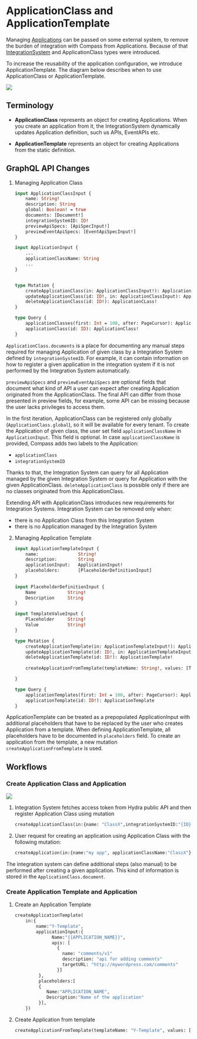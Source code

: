 # ApplicationClass and ApplicationTemplate

Managing [Applications](./../terminology.md#Application) can be passed on some external system, to remove the burden of integration with Compass from Applications.
Because of that [IntegrationSystem](./../terminology.md#Integration-System) and ApplicationClass types were introduced.

To increase the reusability of the application configuration, we introduce ApplicationTemplate.
The diagram below describes when to use ApplicationClass or ApplicationTemplate.

![](./assets/app-vs-template-vs-class.svg)

## Terminology

- **ApplicationClass** represents an object for creating Applications. When you create an application from it, the IntegrationSystem
dynamically updates Application definition, such us APIs, EventAPIs etc.
   
- **ApplicationTemplate** represents an object for creating Applications from the static definition.

## GraphQL API Changes
   
1. Managing Application Class

    ```graphql
    input ApplicationClassInput {
        name: String!
        description: String
        global: Boolean! = true
        documents: [Document!]
        integrationSystemID: ID!
        previewApiSpecs: [ApiSpecInput!]
        previewEventApiSpecs: [EventApiSpecInput!]
    }
    
    input ApplicationInput {
        ...
        applicationClassName: String
        ...
    }
    
    
    type Mutation {
        createApplicationClass(in: ApplicationClassInput!): ApplicationClass!
        updateApplicationClass(id: ID!, in: ApplicationClassInput): ApplicationClass!
        deleteApplicationClass(id: ID!): ApplicationCLass!
    }
    
    type Query {
        applicationClasses(first: Int = 100, after: PageCursor): ApplicationClassPage!
        applicationClass(id: ID): ApplicationClass!
    }
    
    ```
`ApplicationClass.documents` is a place for documenting any manual steps required for managing Application of given class by 
a Integration System defined by `integrationSystemID`. For example, it can contain information on how to register a given application
in the integration system if it is not performed by the Integration System automatically. 

`previewApiSpecs` and `previewEventApiSpecs` are optional fields that document what kind of API a user can expect after creating 
Application originated from the ApplicationClass. The final API can differ from those presented in preview fields, for example, some API can be missing
because the user lacks privileges to access them. 

In the first iteration, ApplicationClass can be registered only globally (`ApplicationClass.global`), so it will be available for every tenant. 
To create the Application of given class, the user set field `applicationClassName` in `ApplicationInput`. This field is optional.
In case `applicationClassName` is provided, Compass adds two labels to the Application:
- `applicationClass`
- `integrationSystemID`

Thanks to that, the Integration System can query for all Application managed by the given Integration System or query for 
Application with the given ApplicationClass.
`deleteApplicationClass` is possible only if there are no classes originated from this ApplicationClass. 

Extending API with ApplicationClass introduces new requirements for Integration Systems.
Integration System can be removed only when:
- there is no Application Class from this Integration System
- there is no Application managed by the Integration System 

2. Managing Application Template 

    ```graphql
    input ApplicationTemplateInput {
        name:               String!
        description:        String
        applicationInput:   ApplicationInput!
        placeholders:       [PlaceholderDefinitionInput]
    }
     
    input PlaceholderDefinitionInput {
        Name            String!
        Description     String
    }
    
    input TemplateValueInput {
        Placeholder     String!
        Value           String!
    }
    
    type Mutation {
        createApplicationTemplate(in: ApplicationTemplateInput!): ApplicationTemplate!
        updateApplicationTemplate(id: ID!, in: ApplicationTemplateInput!): ApplicationTemplate!
        deleteApplicationTemplate(id: ID!): ApplicationTemplate!
        
        createApplicationFromTemplate(templateName: String!, values: [TemplateValueInput]): Application!
    
    }
    
    type Query {
        applicationTemplates(first: Int = 100, after: PageCursor): ApplicationTemplatePage!
        applicationTemplate(id: ID!): ApplicationTemplate
    }
    
    ```
ApplicationTemplate can be treated as a prepopulated ApplicationInput with additional placeholders that have to be replaced by the user who creates Application from a template. 
When defining ApplicationTemplate, all placeholders have to be documented in 
`placeholders` field. To create an application from the template, a new mutation `createApplicationFromTemplate` is used.

   
## Workflows
### Create Application Class and Application
![](./assets/app-class.svg)

1. Integration System fetches access token from Hydra public API and then register Application Class using mutation
 
    ```graphql
    createApplicationClass(in:{name: "ClassX",integrationSystemID:"{ID}" })
    ```

2. User request for creating an application using Application Class with the following mutation:
    ```graphql
    createApplication(in:{name:"my app", applicationClassName:"ClassX"})
    ```
The integration system can define additional steps (also manual) to be performed after creating a given application. 
This kind of information is stored in the `ApplicationClass.document`.

### Create Application Template and Application
1. Create an Application Template
    ```graphql
    createApplicationTemplate(
        in:{
            name:"Y-Template", 
            applicationInput:{
                  Name:"{{APPLICATION_NAME}}",
                  apis: [
                    {
                      name: "comments/v1"
                      description: "api for adding comments"
                      targetURL: "http://mywordpress.com/comments"                 
                    }]
             },
             placeholders:[
             {
                Name:"APPLICATION_NAME",
                Description:"Name of the application"
             }],
        })
    
    ```

2. Create Application from template
    ```graphql
    createApplicationFromTemplate(templateName: "Y-Template", values: [{Placeholder:"APPLICATION_NAME", Value:"MyApplication"}]): 
    
    ```